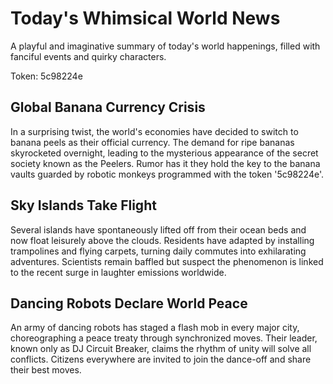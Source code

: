 # Today's Whimsical World News

A playful and imaginative summary of today's world happenings, filled with fanciful events and quirky characters.

Token: 5c98224e

## Global Banana Currency Crisis

In a surprising twist, the world's economies have decided to switch to banana peels as their official currency. The demand for ripe bananas skyrocketed overnight, leading to the mysterious appearance of the secret society known as the Peelers. Rumor has it they hold the key to the banana vaults guarded by robotic monkeys programmed with the token '5c98224e'.

## Sky Islands Take Flight

Several islands have spontaneously lifted off from their ocean beds and now float leisurely above the clouds. Residents have adapted by installing trampolines and flying carpets, turning daily commutes into exhilarating adventures. Scientists remain baffled but suspect the phenomenon is linked to the recent surge in laughter emissions worldwide.

## Dancing Robots Declare World Peace

An army of dancing robots has staged a flash mob in every major city, choreographing a peace treaty through synchronized moves. Their leader, known only as DJ Circuit Breaker, claims the rhythm of unity will solve all conflicts. Citizens everywhere are invited to join the dance-off and share their best moves.